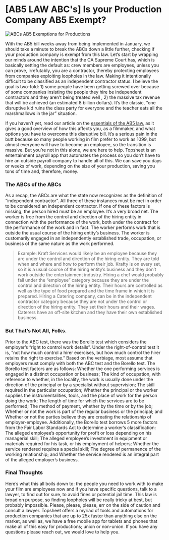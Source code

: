 # [AB5 LAW ABC's] Is your Production Company AB5 Exempt?


![ABCs AB5 Exemptions for Productions](https://user-images.githubusercontent.com/33143626/70484411-9da2c080-1aa0-11ea-8f01-5382b60c2b75.png "AB5 ABC's and Exmeptions for Production")

With the AB5 bill weeks away from being implemented in January, we should take a minute to break the ABCs down a little further, checking if your production company is exempt from this law.  Let’s start by wrapping our minds around the intention that the CA Supreme Court has, which is basically setting the default as: crew members are employees, unless you can prove, irrefutably, you are a contractor, thereby protecting employees from companies exploiting loopholes in the law. Making it  intentionally difficult to be classified as an independent contractor status. I believe the goal is two-fold: 1) some people have been getting screwed over because of some companies insisting the people they hire be independent contractors and they aren’t being treated well , 2) the massive tax revenue that will be achieved (an estimated 8 billion dollars). It’s the classic, “one disruptive kid ruins the class party for everyone and the teacher eats all the marshmallows in the jar” situation. 

If you haven’t yet, read our article on the [essentials of the AB5 law](https://topsheet.io/blog/everything-productions-need-to-know-ab5-law), as it gives a good overview of how this affects you, as a filmmaker, and what options you have to overcome this disruptive bill. It’s a serious pain in the butt because so many people working in film prefer to work as 1099, but almost everyone will have to become an employee, so the transition is massive. But you’re not in this alone, we are here to help. Topsheet is an entertainment payroll app that automates the process so you don’t have to hire an outside payroll company to handle all of this. We can save you days or weeks of work, depending on the size of your production, saving you tons of time and, therefore, money.

### The ABCs of the ABCs

As a recap, the ABCs are what the state now recognizes as the definition of “independent contractor”. All three of these instances must be met in order to be considered an independent contractor. If one of these factors is missing, the person hired must be an employee. It’s a very broad net.
The worker is free from the control and direction of the hiring entity in connection with the performance of the work, both under the contract for the performance of the work and in fact.
The worker performs work that is outside the usual course of the hiring entity’s business.
The worker is customarily engaged in an independently established trade, occupation, or business of the same nature as the work performed.
> Example: Kraft Services would likely be an employee because they are under the control and direction of the hiring entity. They are told when and where and how to perform their job. Krafty is on every set, so it is a usual course of the hiring entity’s business and they don’t work outside the entertainment industry.
	Hiring a chef would probably fall under the “employee” category because they are under the control and direction of the hiring entity. Their hours are controlled as well as the type of food prepared and the time frame in which it is prepared.
	Hiring a Catering company, can be in the independent contractor category because they are not under the control or direction of the hiring entity. They set their hours and their wages. Caterers have an off-site kitchen and they have their own established business.

### But That’s Not All, Folks.

Prior to the ABC test, there was the Borello test which considers the employer’s “right to control work details”. Under the right-of-control test it is, “not how much control a hirer exercises, but how much control the hirer retains the right to exercise.” Based on the verbiage, most assume that employers must comply with both the ABC test and the Borello test. The Borello test factors are as follows:
Whether the one performing services is engaged in a distinct occupation or business;
The kind of occupation, with reference to whether, in the locality, the work is usually done under the direction of the principal or by a specialist without supervision;
The skill required in the particular occupation;
Whether the principal or the worker supplies the instrumentalities, tools, and the place of work for the person doing the work;
The length of time for which the services are to be performed;
The method of payment, whether by the time or by the job;
Whether or not the work is part of the regular business or the principal; and
Whether or not the parties believe they are creating the relationship of employer-employee.
Additionally, the Borello test borrows 5 more factors from the Fair Labor Standards Act to determine a worker’s classification:
The alleged employee’s opportunity for profit or loss depending on his managerial skill;
The alleged employee’s investment in equipment or materials required for his task, or his employment of helpers;
Whether the service rendered requires a special skill;
The degree of permanence of the working relationship; and
Whether the service rendered is an integral part of the alleged employer’s business.

### Final Thoughts

Here’s what this all boils down to: the people you need to work with to make your film are employees now and if you have specific questions, talk to a lawyer, to find out for sure, to avoid fines or potential jail time. This law is broad on purpose, so finding loopholes will be really tricky at best, but probably impossible. Please, please, please, err on the side of caution and consult a lawyer. Topsheet offers a myriad of tools and automations for production companies that are up to 25x faster than anything else on the market, as well as, we have a free mobile app for tablets and phones that make all of this easy for productions; union or non-union. If you have any questions please reach out, we would love to help you.
